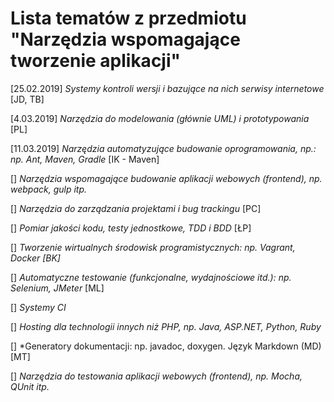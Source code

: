 # Lista tematów z przedmiotu "Narzędzia wspomagające tworzenie aplikacji"

[25.02.2019] *Systemy kontroli wersji i bazujące na nich serwisy internetowe* [JD, TB]

[4.03.2019] *Narzędzia do modelowania (głównie UML) i prototypowania* [PL]

[11.03.2019] *Narzędzia automatyzujące budowanie oprogramowania, np.: np. Ant, Maven, Gradle* [IK - Maven]

[] *Narzędzia wspomagające budowanie aplikacji webowych (frontend), np. webpack, gulp itp.*

[] *Narzędzia do zarządzania projektami i bug trackingu* [PC]

[] *Pomiar jakości kodu, testy jednostkowe, TDD i BDD* [ŁP]

[] *Tworzenie wirtualnych środowisk programistycznych: np. Vagrant, Docker [BK]*

[] *Automatyczne testowanie (funkcjonalne, wydajnościowe itd.): np. Selenium, JMeter* [ML]

[] *Systemy CI*

[] *Hosting dla technologii innych niż PHP, np. Java, ASP.NET, Python, Ruby*

[] *Generatory dokumentacji: np. javadoc, doxygen. Język Markdown (MD) [MT]

[] *Narzędzia do testowania aplikacji webowych (frontend), np. Mocha, QUnit itp.*


